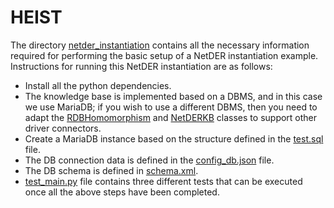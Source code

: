 # **HEIST**
The directory [netder_instantiation](https://github.com/jnparedes/HEIST/tree/netder_from_heist/arch/netder_instantiation) contains all the necessary information required for performing the basic setup of a NetDER instantiation example. Instructions for running this NetDER instantiation are as follows:
- Install all the python dependencies.
- The knowledge base is implemented based on a DBMS, and in this case we use MariaDB; if you wish to use a different DBMS, then you need to adapt the [RDBHomomorphism](https://github.com/jnparedes/HEIST/blob/netder_from_heist/arch/ontological_netder/rdb_homomorphism.py) and [NetDERKB](https://github.com/jnparedes/HEIST/blob/netder_from_heist/arch/ontological_netder/netder_kb.py) classes to support other driver connectors.
- Create a MariaDB instance based on the structure defined in the [test.sql](https://github.com/jnparedes/HEIST/blob/netder_from_heist/arch/netder_instantiation/test.sql) file.
- The DB connection data is defined in the [config_db.json](https://github.com/jnparedes/HEIST/blob/netder_from_heist/arch/netder_instantiation/config_db.json) file.
- The DB schema is defined in [schema.xml](https://github.com/jnparedes/HEIST/blob/netder_from_heist/arch/netder_instantiation/schema.xml).
- [test_main.py](https://github.com/jnparedes/HEIST/blob/netder_from_heist/arch/netder_instantiation/test_main.py) file contains three different tests that can be executed once all the above steps have been completed.
